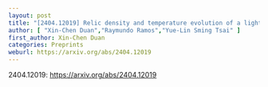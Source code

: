 ```yaml
---
layout: post
title: "[2404.12019] Relic density and temperature evolution of a light dark sector"
author: [ "Xin-Chen Duan","Raymundo Ramos","Yue-Lin Sming Tsai" ]
first_author: Xin-Chen Duan
categories: Preprints
weburl: https://arxiv.org/abs/2404.12019
---
```


2404.12019: https://arxiv.org/abs/2404.12019
